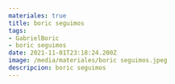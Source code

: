 ```yaml
---
materiales: true
title: boric seguimos
tags:
- GabrielBoric
- boric seguimos
date: 2021-11-01T23:18:24.200Z
image: /media/materiales/boric seguimos.jpeg
descripcion: boric seguimos
---
```

